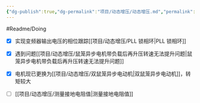 ```yaml
---
{"dg-publish":true,"dg-permalink":"项目/动态增压/动态增压.md","permalink":"/项目/动态增压/动态增压.md/"}
---
```



#Readme/Doing 

- [x] 实现变频器输出电压的相位跟踪[[项目/动态增压/PLL 锁相环\|PLL 锁相环]]
- [x] 遇到问题[[项目/动态增压/鼠笼异步电机带负载后再升压转速无法提升问题\|鼠笼异步电机带负载后再升压转速无法提升问题]]
- [x] 电机现已更换为[[项目/动态增压/双鼠笼异步电动机\|双鼠笼异步电动机]]，转矩较大
- [ ] [[项目/动态增压/测量接地电阻值\|测量接地电阻值]]

